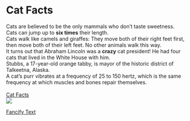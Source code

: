 
  <body>
	<h1>Cat Facts</h1>
    <p>Cats are believed to be the only mammals who don’t taste sweetness.<br>
	Cats can jump up to <strong>six times</strong> their length.<br>
	Cats walk like camels and giraffes: They move both of their right feet first, then move both of their left feet. No other animals walk this way.<br>
	It turns out that Abraham Lincoln was a <strong>crazy</strong> cat president! He had four cats that lived in the White House with him. <br>
	Stubbs, a 17-year-old orange tabby, is mayor of the historic district of Talkeetna, Alaska.<br>
	A cat’s purr vibrates at a frequency of 25 to 150 hertz, which is the same frequency at which muscles and bones repair themselves.<br><br>
	<a href="https://cvillecatcare.com/veterinary-topics/101-amazing-cat-facts-fun-trivia-about-your-feline-friend/" title= "Cat facts page." target="_blank" >Cat Facts <br>
	<img src="https://icatcare.org/app/uploads/2018/07/Helping-your-new-cat-or-kitten-settle-in-1.png"></a>
	</p>
  </body>

<a href="fancifymytext.html">Fancify Text</a>
